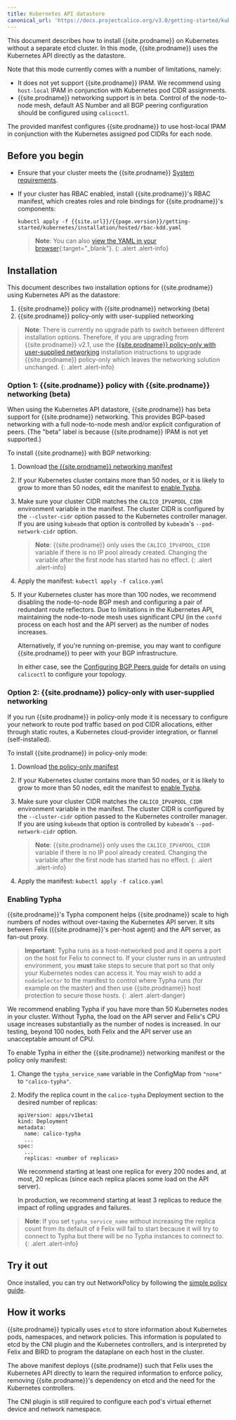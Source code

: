 ```yaml
---
title: Kubernetes API datastore
canonical_url: 'https://docs.projectcalico.org/v3.0/getting-started/kubernetes/installation/hosted/kubernetes-datastore/'
---
```


This document describes how to install {{site.prodname}} on Kubernetes without a separate etcd cluster.
In this mode, {{site.prodname}} uses the Kubernetes API directly as the datastore.

Note that this mode currently comes with a number of limitations, namely:

- It does not yet support {{site.prodname}} IPAM. We recommend using `host-local` IPAM in conjunction with Kubernetes pod CIDR assignments.
- {{site.prodname}} networking support is in beta. Control of the node-to-node mesh, default AS Number and all BGP peering configuration should be configured using `calicoctl`.

The provided manifest configures {{site.prodname}} to use host-local IPAM in conjunction with the Kubernetes assigned
pod CIDRs for each node.

## Before you begin

- Ensure that your cluster meets the {{site.prodname}} [System requirements](../../../requirements). 

- If your cluster has RBAC enabled, install {{site.prodname}}'s RBAC manifest, 
  which creates roles and role bindings for {{site.prodname}}'s components:

   ```
   kubectl apply -f {{site.url}}/{{page.version}}/getting-started/kubernetes/installation/hosted/rbac-kdd.yaml
   ```
   > **Note**: You can also 
   > [view the YAML in your browser](../rbac-kdd.yaml){:target="_blank"}.
   {: .alert .alert-info}

## Installation

This document describes two installation options for {{site.prodname}} using Kubernetes API as the datastore:

1. {{site.prodname}} policy with {{site.prodname}} networking (beta)
2. {{site.prodname}} policy-only with user-supplied networking

> **Note**: There is currently no upgrade path to switch between
> different installation options. Therefore, if you are upgrading
> from {{site.prodname}} v2.1, use the
> [{{site.prodname}} policy-only with user-supplied networking](#policy-only)
> installation instructions to upgrade {{site.prodname}} policy-only which
> leaves the networking solution unchanged.
{: .alert .alert-info}

### Option 1: {{site.prodname}} policy with {{site.prodname}} networking (beta)

When using the Kubernetes API datastore, {{site.prodname}} has beta support for 
{{site.prodname}} networking.  This provides BGP-based networking with a full node-to-node 
mesh and/or explicit configuration of peers.  (The "beta" label is because {{site.prodname}} IPAM is 
not yet supported.)

To install {{site.prodname}} with BGP networking:

1. Download [the {{site.prodname}} networking manifest](calico-networking/1.7/calico.yaml)

2. If your Kubernetes cluster contains more than 50 nodes, or it is likely to grow to 
   more than 50 nodes, edit the manifest to [enable Typha](#enabling-typha).

3. Make sure your cluster CIDR matches the `CALICO_IPV4POOL_CIDR` environment variable in the manifest.
   The cluster CIDR is configured by the  `--cluster-cidr` option passed to the Kubernetes 
   controller manager.  If you are using `kubeadm` that option is controlled by `kubeadm`'s
   `--pod-network-cidr` option.
   
   > **Note**: {{site.prodname}} only uses the `CALICO_IPV4POOL_CIDR` variable if there is no
   > IP pool already created.  Changing the variable after the first node has started has no 
   > effect.
   {: .alert .alert-info}

4. Apply the manifest: `kubectl apply -f calico.yaml`

5. If your Kubernetes cluster has more than 100 nodes, we recommend disabling the 
   node-to-node BGP mesh and configuring a pair of redundant route reflectors.
   Due to limitations in the Kubernetes API, maintaining the node-to-node mesh 
   uses significant CPU (in the `confd` process on each host and the API server) 
   as the number of nodes increases.

   Alternatively, if you're running on-premise, you may want to configure {{site.prodname}}
   to peer with your BGP infrastructure.
    
   In either case, see the [Configuring BGP Peers guide]({{site.baseurl}}/{{page.version}}/usage/configuration/bgp) 
   for details on using `calicoctl` to configure your topology.

### <a name="policy-only"></a> Option 2: {{site.prodname}} policy-only with user-supplied networking

If you run {{site.prodname}} in policy-only mode it is necessary to configure your network to route pod traffic based on pod
CIDR allocations, either through static routes, a Kubernetes cloud-provider integration, or flannel (self-installed).

To install {{site.prodname}} in policy-only mode:

1. Download [the policy-only manifest](policy-only/1.7/calico.yaml)

2. If your Kubernetes cluster contains more than 50 nodes, or it is likely to grow to 
   more than 50 nodes, edit the manifest to [enable Typha](#enabling-typha).

3. Make sure your cluster CIDR matches the `CALICO_IPV4POOL_CIDR` environment variable in the manifest.
   The cluster CIDR is configured by the  `--cluster-cidr` option passed to the Kubernetes 
   controller manager.  If you are using `kubeadm` that option is controlled by `kubeadm`'s
   `--pod-network-cidr` option.
   
   > **Note**: {{site.prodname}} only uses the `CALICO_IPV4POOL_CIDR` variable if there is no
   > IP pool already created.  Changing the variable after the first node has started has no 
   > effect.
   {: .alert .alert-info}

4. Apply the manifest: `kubectl apply -f calico.yaml`

### Enabling Typha

{{site.prodname}}'s Typha component helps {{site.prodname}} scale to high numbers of
nodes without over-taxing the Kubernetes API server.  It sits between Felix ({{site.prodname}}'s 
per-host agent) and the API server, as fan-out proxy.

> **Important**: Typha runs as a host-networked pod and it opens a port on the host for Felix 
> to connect to.  If your cluster runs in an untrusted environment, you **must** take steps to secure that
> port so that only your Kubernetes nodes can access it.  You may wish to add a `nodeSelector` to the 
> manifest to control where Typha runs (for example on the master) and then use {{site.prodname}} host protection
> to secure those hosts.
{: .alert .alert-danger}

We recommend enabling Typha if you have more than 50 Kubernetes nodes in your cluster.  Without Typha, the 
load on the API server and Felix's CPU usage increases substantially as the number of nodes is increased.
In our testing, beyond 100 nodes, both Felix and the API server use an unacceptable amount of CPU.

To enable Typha in either the {{site.prodname}} networking manifest or the policy only manifest:

1. Change the `typha_service_name` variable in the ConfigMap from `"none"` to `"calico-typha"`.

2. Modify the replica count in the `calico-typha` Deployment section to the desired number of replicas:
    
   ```
   apiVersion: apps/v1beta1
   kind: Deployment
   metadata:
     name: calico-typha
     ...
   spec:
     ...
     replicas: <number of replicas>
   ```
   
   We recommend starting at least one replica for every 200 nodes and, at most, 20 replicas (since each 
   replica places some load on the API server).
   
   In production, we recommend starting at least 3 replicas to reduce the impact of rolling upgrades
   and failures.

> **Note**: If you set `typha_service_name` without increasing the replica count from its default 
> of `0` Felix will fail to start because it will try to connect to Typha but there 
> will be no Typha instances to connect to.
{: .alert .alert-info}

## Try it out

Once installed, you can try out NetworkPolicy by following the [simple policy guide](../../../tutorials/simple-policy).


## How it works

{{site.prodname}} typically uses `etcd` to store information about Kubernetes pods, namespaces, and network policies.  This information
is populated to etcd by the CNI plugin and the Kubernetes controllers, and is interpreted by Felix and BIRD to program the dataplane on
each host in the cluster.

The above manifest deploys {{site.prodname}} such that Felix uses the Kubernetes API directly to learn the required information to enforce policy,
removing {{site.prodname}}'s dependency on etcd and the need for the Kubernetes controllers.

The CNI plugin is still required to configure each pod's virtual ethernet device and network namespace.
